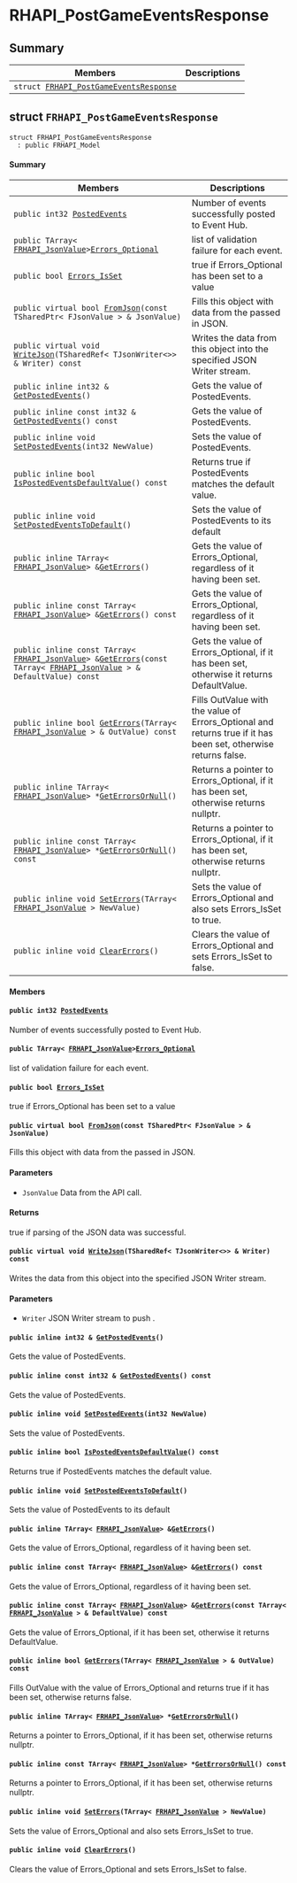 # RHAPI_PostGameEventsResponse <a id="group__RHAPI__PostGameEventsResponse"></a>

## Summary

 Members                        | Descriptions                                
--------------------------------|---------------------------------------------
`struct `[`FRHAPI_PostGameEventsResponse`](#structFRHAPI__PostGameEventsResponse) | 

## struct `FRHAPI_PostGameEventsResponse` <a id="structFRHAPI__PostGameEventsResponse"></a>

```
struct FRHAPI_PostGameEventsResponse
  : public FRHAPI_Model
```

#### Summary

 Members                        | Descriptions                                
--------------------------------|---------------------------------------------
`public int32 `[`PostedEvents`](#structFRHAPI__PostGameEventsResponse_1ab14cbee3111a9f8af4d2dc4a81b91a77) | Number of events successfully posted to Event Hub.
`public TArray< `[`FRHAPI_JsonValue`](undefined.md#structFRHAPI__JsonValue)` > `[`Errors_Optional`](#structFRHAPI__PostGameEventsResponse_1a4bcd13cbbb6908fe7b3c2cd698b09b3d) | list of validation failure for each event.
`public bool `[`Errors_IsSet`](#structFRHAPI__PostGameEventsResponse_1a64e1d83ca099175ac36efd3fd0778b4f) | true if Errors_Optional has been set to a value
`public virtual bool `[`FromJson`](#structFRHAPI__PostGameEventsResponse_1ae85902fce843a04afa56f4a445605834)`(const TSharedPtr< FJsonValue > & JsonValue)` | Fills this object with data from the passed in JSON.
`public virtual void `[`WriteJson`](#structFRHAPI__PostGameEventsResponse_1a2526583c3c98ef274d01a87d86108cb0)`(TSharedRef< TJsonWriter<>> & Writer) const` | Writes the data from this object into the specified JSON Writer stream.
`public inline int32 & `[`GetPostedEvents`](#structFRHAPI__PostGameEventsResponse_1a5d308cdc0e5647372e993ed02ec53701)`()` | Gets the value of PostedEvents.
`public inline const int32 & `[`GetPostedEvents`](#structFRHAPI__PostGameEventsResponse_1ac08763c5db10d34a410d0ed7711bf03a)`() const` | Gets the value of PostedEvents.
`public inline void `[`SetPostedEvents`](#structFRHAPI__PostGameEventsResponse_1a2ccb7747d3b05789b3362e423ec658fe)`(int32 NewValue)` | Sets the value of PostedEvents.
`public inline bool `[`IsPostedEventsDefaultValue`](#structFRHAPI__PostGameEventsResponse_1a33f77ad6d36173417f8a53c402654493)`() const` | Returns true if PostedEvents matches the default value.
`public inline void `[`SetPostedEventsToDefault`](#structFRHAPI__PostGameEventsResponse_1a3f5dfe2d5d14b932b8502db6a2ca119a)`()` | Sets the value of PostedEvents to its default
`public inline TArray< `[`FRHAPI_JsonValue`](undefined.md#structFRHAPI__JsonValue)` > & `[`GetErrors`](#structFRHAPI__PostGameEventsResponse_1af6ed576d107b976b7c215980b44843d9)`()` | Gets the value of Errors_Optional, regardless of it having been set.
`public inline const TArray< `[`FRHAPI_JsonValue`](undefined.md#structFRHAPI__JsonValue)` > & `[`GetErrors`](#structFRHAPI__PostGameEventsResponse_1a3547a97c61fc1e3f211c540c81159cd9)`() const` | Gets the value of Errors_Optional, regardless of it having been set.
`public inline const TArray< `[`FRHAPI_JsonValue`](undefined.md#structFRHAPI__JsonValue)` > & `[`GetErrors`](#structFRHAPI__PostGameEventsResponse_1ae108ad84828b04fde877aacd7553c19a)`(const TArray< `[`FRHAPI_JsonValue`](undefined.md#structFRHAPI__JsonValue)` > & DefaultValue) const` | Gets the value of Errors_Optional, if it has been set, otherwise it returns DefaultValue.
`public inline bool `[`GetErrors`](#structFRHAPI__PostGameEventsResponse_1afdeb56eacaf89f648ca521d479fa2c23)`(TArray< `[`FRHAPI_JsonValue`](undefined.md#structFRHAPI__JsonValue)` > & OutValue) const` | Fills OutValue with the value of Errors_Optional and returns true if it has been set, otherwise returns false.
`public inline TArray< `[`FRHAPI_JsonValue`](undefined.md#structFRHAPI__JsonValue)` > * `[`GetErrorsOrNull`](#structFRHAPI__PostGameEventsResponse_1a87b36b7499a7e78bdc27f1d32666d849)`()` | Returns a pointer to Errors_Optional, if it has been set, otherwise returns nullptr.
`public inline const TArray< `[`FRHAPI_JsonValue`](undefined.md#structFRHAPI__JsonValue)` > * `[`GetErrorsOrNull`](#structFRHAPI__PostGameEventsResponse_1a6e5cae343486059f6b3eaa11b8a60c90)`() const` | Returns a pointer to Errors_Optional, if it has been set, otherwise returns nullptr.
`public inline void `[`SetErrors`](#structFRHAPI__PostGameEventsResponse_1a25c25fc991dbbfa0bd1a9d4042835053)`(TArray< `[`FRHAPI_JsonValue`](undefined.md#structFRHAPI__JsonValue)` > NewValue)` | Sets the value of Errors_Optional and also sets Errors_IsSet to true.
`public inline void `[`ClearErrors`](#structFRHAPI__PostGameEventsResponse_1afbb863db522201168db69a6f6c10e2af)`()` | Clears the value of Errors_Optional and sets Errors_IsSet to false.

#### Members

#### `public int32 `[`PostedEvents`](#structFRHAPI__PostGameEventsResponse_1ab14cbee3111a9f8af4d2dc4a81b91a77) <a id="structFRHAPI__PostGameEventsResponse_1ab14cbee3111a9f8af4d2dc4a81b91a77"></a>

Number of events successfully posted to Event Hub.

#### `public TArray< `[`FRHAPI_JsonValue`](undefined.md#structFRHAPI__JsonValue)` > `[`Errors_Optional`](#structFRHAPI__PostGameEventsResponse_1a4bcd13cbbb6908fe7b3c2cd698b09b3d) <a id="structFRHAPI__PostGameEventsResponse_1a4bcd13cbbb6908fe7b3c2cd698b09b3d"></a>

list of validation failure for each event.

#### `public bool `[`Errors_IsSet`](#structFRHAPI__PostGameEventsResponse_1a64e1d83ca099175ac36efd3fd0778b4f) <a id="structFRHAPI__PostGameEventsResponse_1a64e1d83ca099175ac36efd3fd0778b4f"></a>

true if Errors_Optional has been set to a value

#### `public virtual bool `[`FromJson`](#structFRHAPI__PostGameEventsResponse_1ae85902fce843a04afa56f4a445605834)`(const TSharedPtr< FJsonValue > & JsonValue)` <a id="structFRHAPI__PostGameEventsResponse_1ae85902fce843a04afa56f4a445605834"></a>

Fills this object with data from the passed in JSON.

#### Parameters
* `JsonValue` Data from the API call.

#### Returns
true if parsing of the JSON data was successful.

#### `public virtual void `[`WriteJson`](#structFRHAPI__PostGameEventsResponse_1a2526583c3c98ef274d01a87d86108cb0)`(TSharedRef< TJsonWriter<>> & Writer) const` <a id="structFRHAPI__PostGameEventsResponse_1a2526583c3c98ef274d01a87d86108cb0"></a>

Writes the data from this object into the specified JSON Writer stream.

#### Parameters
* `Writer` JSON Writer stream to push .

#### `public inline int32 & `[`GetPostedEvents`](#structFRHAPI__PostGameEventsResponse_1a5d308cdc0e5647372e993ed02ec53701)`()` <a id="structFRHAPI__PostGameEventsResponse_1a5d308cdc0e5647372e993ed02ec53701"></a>

Gets the value of PostedEvents.

#### `public inline const int32 & `[`GetPostedEvents`](#structFRHAPI__PostGameEventsResponse_1ac08763c5db10d34a410d0ed7711bf03a)`() const` <a id="structFRHAPI__PostGameEventsResponse_1ac08763c5db10d34a410d0ed7711bf03a"></a>

Gets the value of PostedEvents.

#### `public inline void `[`SetPostedEvents`](#structFRHAPI__PostGameEventsResponse_1a2ccb7747d3b05789b3362e423ec658fe)`(int32 NewValue)` <a id="structFRHAPI__PostGameEventsResponse_1a2ccb7747d3b05789b3362e423ec658fe"></a>

Sets the value of PostedEvents.

#### `public inline bool `[`IsPostedEventsDefaultValue`](#structFRHAPI__PostGameEventsResponse_1a33f77ad6d36173417f8a53c402654493)`() const` <a id="structFRHAPI__PostGameEventsResponse_1a33f77ad6d36173417f8a53c402654493"></a>

Returns true if PostedEvents matches the default value.

#### `public inline void `[`SetPostedEventsToDefault`](#structFRHAPI__PostGameEventsResponse_1a3f5dfe2d5d14b932b8502db6a2ca119a)`()` <a id="structFRHAPI__PostGameEventsResponse_1a3f5dfe2d5d14b932b8502db6a2ca119a"></a>

Sets the value of PostedEvents to its default

#### `public inline TArray< `[`FRHAPI_JsonValue`](undefined.md#structFRHAPI__JsonValue)` > & `[`GetErrors`](#structFRHAPI__PostGameEventsResponse_1af6ed576d107b976b7c215980b44843d9)`()` <a id="structFRHAPI__PostGameEventsResponse_1af6ed576d107b976b7c215980b44843d9"></a>

Gets the value of Errors_Optional, regardless of it having been set.

#### `public inline const TArray< `[`FRHAPI_JsonValue`](undefined.md#structFRHAPI__JsonValue)` > & `[`GetErrors`](#structFRHAPI__PostGameEventsResponse_1a3547a97c61fc1e3f211c540c81159cd9)`() const` <a id="structFRHAPI__PostGameEventsResponse_1a3547a97c61fc1e3f211c540c81159cd9"></a>

Gets the value of Errors_Optional, regardless of it having been set.

#### `public inline const TArray< `[`FRHAPI_JsonValue`](undefined.md#structFRHAPI__JsonValue)` > & `[`GetErrors`](#structFRHAPI__PostGameEventsResponse_1ae108ad84828b04fde877aacd7553c19a)`(const TArray< `[`FRHAPI_JsonValue`](undefined.md#structFRHAPI__JsonValue)` > & DefaultValue) const` <a id="structFRHAPI__PostGameEventsResponse_1ae108ad84828b04fde877aacd7553c19a"></a>

Gets the value of Errors_Optional, if it has been set, otherwise it returns DefaultValue.

#### `public inline bool `[`GetErrors`](#structFRHAPI__PostGameEventsResponse_1afdeb56eacaf89f648ca521d479fa2c23)`(TArray< `[`FRHAPI_JsonValue`](undefined.md#structFRHAPI__JsonValue)` > & OutValue) const` <a id="structFRHAPI__PostGameEventsResponse_1afdeb56eacaf89f648ca521d479fa2c23"></a>

Fills OutValue with the value of Errors_Optional and returns true if it has been set, otherwise returns false.

#### `public inline TArray< `[`FRHAPI_JsonValue`](undefined.md#structFRHAPI__JsonValue)` > * `[`GetErrorsOrNull`](#structFRHAPI__PostGameEventsResponse_1a87b36b7499a7e78bdc27f1d32666d849)`()` <a id="structFRHAPI__PostGameEventsResponse_1a87b36b7499a7e78bdc27f1d32666d849"></a>

Returns a pointer to Errors_Optional, if it has been set, otherwise returns nullptr.

#### `public inline const TArray< `[`FRHAPI_JsonValue`](undefined.md#structFRHAPI__JsonValue)` > * `[`GetErrorsOrNull`](#structFRHAPI__PostGameEventsResponse_1a6e5cae343486059f6b3eaa11b8a60c90)`() const` <a id="structFRHAPI__PostGameEventsResponse_1a6e5cae343486059f6b3eaa11b8a60c90"></a>

Returns a pointer to Errors_Optional, if it has been set, otherwise returns nullptr.

#### `public inline void `[`SetErrors`](#structFRHAPI__PostGameEventsResponse_1a25c25fc991dbbfa0bd1a9d4042835053)`(TArray< `[`FRHAPI_JsonValue`](undefined.md#structFRHAPI__JsonValue)` > NewValue)` <a id="structFRHAPI__PostGameEventsResponse_1a25c25fc991dbbfa0bd1a9d4042835053"></a>

Sets the value of Errors_Optional and also sets Errors_IsSet to true.

#### `public inline void `[`ClearErrors`](#structFRHAPI__PostGameEventsResponse_1afbb863db522201168db69a6f6c10e2af)`()` <a id="structFRHAPI__PostGameEventsResponse_1afbb863db522201168db69a6f6c10e2af"></a>

Clears the value of Errors_Optional and sets Errors_IsSet to false.


